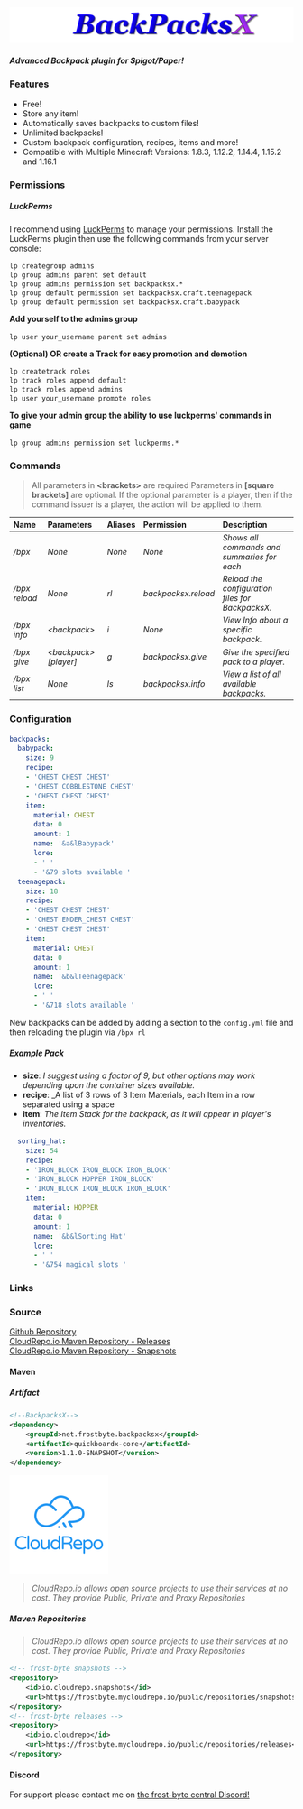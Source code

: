 ![BackpacksX][logo]
##### Advanced Backpack plugin for Spigot/Paper!

### Features
- Free!
- Store any item!
- Automatically saves backpacks to custom files!
- Unlimited backpacks!
- Custom backpack configuration, recipes, items and more!
- Compatible with Multiple Minecraft Versions: 1.8.3, 1.12.2, 1.14.4, 1.15.2 and 1.16.1

### Permissions

##### LuckPerms
I recommend using [LuckPerms][1] to manage your permissions.
Install the LuckPerms plugin then use the following commands from your server console:
```
lp creategroup admins
lp group admins parent set default
lp group admins permission set backpacksx.*
lp group default permission set backpacksx.craft.teenagepack
lp group default permission set backpacksx.craft.babypack
```
**Add yourself to the admins group**

`lp user your_username parent set admins`

**(Optional) OR create a Track for easy promotion and demotion**
```
lp createtrack roles
lp track roles append default
lp track roles append admins
lp user your_username promote roles
```

**To give your admin group the ability to use luckperms' commands in game**

`lp group admins permission set luckperms.*`

### Commands
> All parameters in **\<brackets\>** are required
> Parameters in **\[square brackets\]** are optional.
> If the optional parameter is a player, then if the command issuer is a player, the action will be applied
> to them.

|Name               | Parameters                            | Aliases   | Permission            | Description   |
|:-----------       |:-----------------                     |:--------- |:-------------         |:---               |
| _/bpx_            | _None_                                | _None_    | _None_                | _Shows all commands and summaries for each_ |
| _/bpx reload_     | _None_                                | _rl_      | _backpacksx.reload_   | _Reload the configuration files for BackpacksX._ |
| _/bpx info_       | _\<backpack\>_                        | _i_       | _None_                | _View Info about a specific backpack._ |
| _/bpx give_       | _\<backpack\> \[player\]_             | _g_       | _backpacksx.give_     | _Give the specified pack to a player._ |
| _/bpx list_       | _None_                                | _ls_      | _backpacksx.info_     | _View a list of all available backpacks._ |

### Configuration

```yaml
backpacks:
  babypack:
    size: 9
    recipe:
    - 'CHEST CHEST CHEST'
    - 'CHEST COBBLESTONE CHEST'
    - 'CHEST CHEST CHEST'
    item:
      material: CHEST
      data: 0
      amount: 1
      name: '&a&lBabypack'
      lore:
      - ' '
      - '&79 slots available '
  teenagepack:
    size: 18
    recipe:
    - 'CHEST CHEST CHEST'
    - 'CHEST ENDER_CHEST CHEST'
    - 'CHEST CHEST CHEST'
    item:
      material: CHEST
      data: 0
      amount: 1
      name: '&b&lTeenagepack'
      lore:
      - ' '
      - '&718 slots available '
```

New backpacks can be added by adding a section to the `config.yml` file and then reloading the plugin via `/bpx rl`

##### Example Pack
- **size**: _I suggest using a factor of 9, but other options may work depending upon the container sizes available._
- **recipe**: _A list of 3 rows of 3 Item Materials, each Item in a row separated using a space
- **item**: _The Item Stack for the backpack, as it will appear in player's inventories._ 
```yaml
  sorting_hat:
    size: 54
    recipe:
    - 'IRON_BLOCK IRON_BLOCK IRON_BLOCK'
    - 'IRON_BLOCK HOPPER IRON_BLOCK'
    - 'IRON_BLOCK IRON_BLOCK IRON_BLOCK'
    item:
      material: HOPPER
      data: 0
      amount: 1
      name: '&b&lSorting Hat'
      lore:
      - ' '
      - '&754 magical slots '
```

### Links
[1]: https://luckperms.net/
[2]: https://helpch.at/discord
[3]: https://github.com/frost-byte/BackpacksX
[4]: https://frostbyte.mycloudrepo.io/public/repositories/releases 
[5]: https://www.spigotmc.org/resources/quickboard-free-scoreboard-plugin-scroller-changeable-text-placeholderapi-anti-flicker.15057/
[6]: https://discord.gg/MZNYhTA
[7]: https://frostbyte.mycloudrepo.io/public/repositories/snapshots
[8]: https://www.cloudrepo.io
[logo]: images/Layer-BackPacksX.png
[cloud]: images/CloudRepo-Square-Brand-Blue.png

### Source
[Github Repository][3]  
[CloudRepo.io Maven Repository - Releases][4]  
[CloudRepo.io Maven Repository - Snapshots][7]

#### Maven

##### Artifact
```xml
<!--BackpacksX-->
<dependency>
    <groupId>net.frostbyte.backpacksx</groupId>
    <artifactId>quickboardx-core</artifactId>
    <version>1.1.0-SNAPSHOT</version>
</dependency>
```

[![CloudRepo.io][cloud]][8]
>  _CloudRepo.io allows open source projects to use their services at no cost._
>  _They provide Public, Private and Proxy Repositories_
##### Maven Repositories

>  _CloudRepo.io allows open source projects to use their services at no cost._
>  _They provide Public, Private and Proxy Repositories_
```xml
<!-- frost-byte snapshots -->
<repository>
    <id>io.cloudrepo.snapshots</id>
    <url>https://frostbyte.mycloudrepo.io/public/repositories/snapshots</url>
</repository>
<!-- frost-byte releases -->
<repository>
    <id>io.cloudrepo</id>
    <url>https://frostbyte.mycloudrepo.io/public/repositories/releases</url>
</repository>
```

#### Discord
For support please contact me on [the frost-byte central Discord!][6]